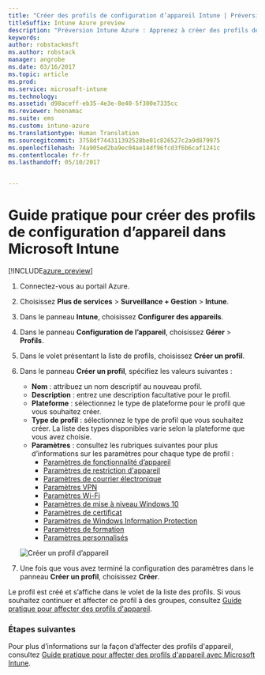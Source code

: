 ```yaml
---
title: "Créer des profils de configuration d’appareil Intune | Préversion Intune Azure"
titleSuffix: Intune Azure preview
description: "Préversion Intune Azure : Apprenez à créer des profils de configuration d’appareil Intune."
keywords: 
author: robstackmsft
ms.author: robstack
manager: angrobe
ms.date: 03/16/2017
ms.topic: article
ms.prod: 
ms.service: microsoft-intune
ms.technology: 
ms.assetid: d98aceff-eb35-4e3e-8e40-5f300e7335cc
ms.reviewer: heenamac
ms.suite: ems
ms.custom: intune-azure
ms.translationtype: Human Translation
ms.sourcegitcommit: 3758df744311392528be01c826527c2a9d879975
ms.openlocfilehash: 74a905ed2ba9ec04ae14df96fcd3f6b6caf1241c
ms.contentlocale: fr-fr
ms.lasthandoff: 05/10/2017


---
```


# <a name="how-to-create-device-configuration-profiles-in-microsoft-intune"></a>Guide pratique pour créer des profils de configuration d’appareil dans Microsoft Intune

[!INCLUDE[azure_preview](../includes/azure_preview.md)]


1. Connectez-vous au portail Azure.
2. Choisissez **Plus de services** > **Surveillance + Gestion** > **Intune**.
3. Dans le panneau **Intune**, choisissez **Configurer des appareils**.
2. Dans le panneau **Configuration de l’appareil**, choisissez **Gérer** > **Profils**.
2. Dans le volet présentant la liste de profils, choisissez **Créer un profil**.
3. Dans le panneau **Créer un profil**, spécifiez les valeurs suivantes :
    - **Nom** : attribuez un nom descriptif au nouveau profil.
    - **Description** : entrez une description facultative pour le profil.
    - **Plateforme** : sélectionnez le type de plateforme pour le profil que vous souhaitez créer.
    - **Type de profil** : sélectionnez le type de profil que vous souhaitez créer. La liste des types disponibles varie selon la plateforme que vous avez choisie.
    - **Paramètres** : consultez les rubriques suivantes pour plus d’informations sur les paramètres pour chaque type de profil :
        -  [Paramètres de fonctionnalité d’appareil](how-to-configure-device-features.md)
        -  [Paramètres de restriction d'appareil](how-to-configure-device-restrictions.md)
        -  [Paramètres de courrier électronique](how-to-configure-email-settings.md)
        -  [Paramètres VPN](how-to-configure-vpn-settings.md)
        -  [Paramètres Wi-Fi](how-to-configure-wi-fi-settings.md)
        -  [Paramètres de mise à niveau Windows 10](how-to-configure-windows-10-edition-upgrade.md)
        -  [Paramètres de certificat](how-to-configure-certificates.md)
        -  [Paramètres de Windows Information Protection](how-to-configure-windows-information-protection.md)
        -  [Paramètres de formation](how-to-configure-education-settings.md)
        -  [Paramètres personnalisés](how-to-configure-custom-settings.md)

    ![Créer un profil d’appareil](./media/create-device-profile.png)
4. Une fois que vous avez terminé la configuration des paramètres dans le panneau **Créer un profil**, choisissez **Créer**.

Le profil est créé et s’affiche dans le volet de la liste des profils.
Si vous souhaitez continuer et affecter ce profil à des groupes, consultez [Guide pratique pour affecter des profils d'appareil](how-to-assign-device-profiles.md).


### <a name="next-steps"></a>Étapes suivantes
Pour plus d’informations sur la façon d’affecter des profils d'appareil, consultez [Guide pratique pour affecter des profils d'appareil avec Microsoft Intune](how-to-assign-device-profiles.md).

